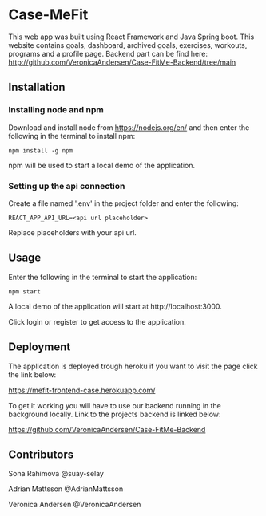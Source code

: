 # Case-MeFit
This web app was built using React Framework and Java Spring boot. This website contains goals, dashboard, archived goals, exercises, workouts, programs and a profile page. Backend part can be find here: http://github.com/VeronicaAndersen/Case-FitMe-Backend/tree/main 

## Installation

### Installing node and npm
Download and install node from https://nodejs.org/en/ and then enter the following in the terminal to install npm:
```
npm install -g npm
```
npm will be used to start a local demo of the application.
### Setting up the api connection
Create a file named '.env' in the project folder and enter the following:
```
REACT_APP_API_URL=<api url placeholder>
```
Replace placeholders with your api url. 

## Usage
Enter the following in the terminal to start the application:
```
npm start
```
A local demo of the application will start at http://localhost:3000.

Click login or register to get access to the application. 

## Deployment
The application is deployed trough heroku if you want to visit the page click the link below: 

https://mefit-frontend-case.herokuapp.com/ 

To get it working you will have to use our backend running in the background locally. Link to the projects backend is linked below:

https://github.com/VeronicaAndersen/Case-FitMe-Backend 

## Contributors

Sona Rahimova @suay-selay

Adrian Mattsson @AdrianMattsson

Veronica Andersen @VeronicaAndersen
